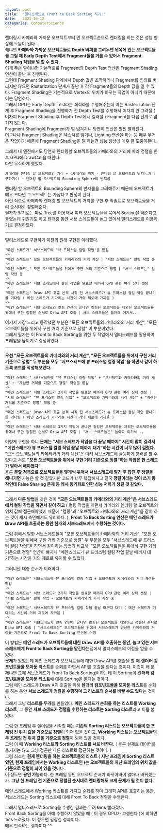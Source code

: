 ```yaml
---
layout: post
title:  "멀티스레드로 Front to Back Sorting 하기!"
date:   2021-10-12
categories: ComputerScience
---
```


렌더링시 카메라와 가까운 오브젝트부터 먼 오브젝트순으로 렌더링을 하는 것은 성능 향상에 도움이 된다.      
왜냐면 **카메라와 가까운 오브젝트들로 Depth 버퍼를 그려두면 뒤쪽에 있는 오브젝트들을 그릴 때 Early Depth Test에서 Fragment들을 거를 수 있어서 Fragment Shading 작업을 덜 할 수 있다.**                 
이게 무슨 말이냐면 기본적으로 Fragment의 Depth Test 연산은 Fragment Shading 연산이 끝난 후 진행된다.      
그런데 Fragment Shading 단계에서 Depth 값을 조작하거나 Fragment를 임의로 버리지만 않으면 Rasterization 단계가 끝난 후 각 Fragment들의 Depth 값을 알 수 있다. Fragment Shading은 기본적으로 Vertex의 위치가 바뀌는 작업이 아니기 때문에 이는 당연하다.       
그래서 GPU는 Early Depth Test라는 최적화를 수행해주는데 이는 Rasterization 단계 후 Fragment Shading을 진행하기 전 Depth Test를 수행해서 어차피 안 그려질 ( 어차피 Fragment Shading 후 Depth Test에서 걸러질 ) Fragment를 다음 단계로 넘기지 않는다.           
Fragment Shading에 Fragment가 덜 넘겨지니 당연히 연산은 훨씬 빨라진다.       
더구나나 Fragment Shading은 텍스쳐를 읽거나, Lighting 연산을 하는 등 매우 무거운 작업이기 때문에 Fragment Shading을 덜 하는건 성능 향상에 매우 큰 도움이된다.      

그래서 내 엔진에서도 당연히 렌더링할 오브젝트들의 카메라와의 거리에 따라 정렬을 한 후 GPU에 DrawCall을 때린다.         
다만 무식하게 했었다.       
```
카메라와 렌더링 할 오브젝트의 거리 = (카메라의 위치 - 렌더링 할 오브젝트의 위치).거리 구하기() - 렌더링 할 오브젝트의 Bounding Sphere의 반지름
```
렌더링 할 오브젝트의 Bounding Sphere의 반지름을 고려해주기 때문에 오브젝트가 매우 크다면 그 오브젝트는 가깝다고 판정이 된다.    
이런 식으로 카메라와 렌더링 할 오브젝트의 거리를 구한 후 퀵솔트로 오브젝트들을 거리 순서대로 정렬해준다.         
필자가 알기로는 따로 Tree를 이용해서 여러 오브젝트들을 묶어서 Sorting을 해준다고 들었는데 귀찮기도 하고 렌더링 동안 서브 스레드들이 놀고 있어서 멀티스레드를 이용하기로 결정하였다.    

--------------------------------           

멀티스레드로 구현하기 이전의 원래 구현은 이러했다.       

```
"메인 스레드가" 서브스레드에 "뷰 프러스텀 컬링 작업"을 맡김
->
"메인 스레드는" 모든 오브젝트들의 카메라와의 거리 계산 | "서브 스레드는" 컬링 작업 중
->
"메인 스레드는" 모든 오브젝트들을 위에서 구한 거리 기준으로 정렬 | "서브 스레드는" 컬링 작업 중
->
"메인 스레드는" 서브 스레드에서 컬링 작업을 완료할 때까지 GPU 관련 여러 상태 셋팅
->
"메인 스레드는" Draw API 호출 본격 시작 전 서브스레드가 뷰 프러스텀 컬링 작업 끝나기를 기다림 ( 메인 스레드가 기다리는 시간이 거의 제로에 가까움 )
->
"메인 스레드는" 서브 스레드의 컬링 연산이 끝나면 컬링된 오브젝트를 제외한 오브젝트들을 위에서 구한 정렬된 순서로 Draw API 호출 | 서브 스레드들은 놀아요 여기서... 
```

여기서 가장 느리고 동작했던 부분은 "모든 오브젝트들의 카메라와의 거리 계산", "모든 오브젝트들을 위에서 구한 거리 기준으로 정렬" 이 부분이었다.    
그래서 필자는 이 Front to Back Sorting을 위한 두 작업에서 멀티스레드를 활용하여 프레임을 높이기로 결정하였다.     

-------------------------------



**우선 "모든 오브젝트들의 카메라와의 거리 계산", "모든 오브젝트들을 위에서 구한 거리 기준으로 정렬" 두 부분을 모두 "서브스레드에 뷰 프러스텀 컬링 작업"을 하면서 같이 하도록 코드를 작성해보았다.**              

```
"메인 스레드는" 서브스레드에 "뷰 프러스텀 컬링 작업" + "오브젝트와 카메라와의 거리 계산" + "계산한 거리를 기준으로 정렬" 작업을 맡김 
->
"메인 스레드는" 서브 스레드가 3가지 작업을 완료할 때까지 GPU 관련 여러 상태 셋팅 | "서브 스레드는" "뷰 프러스텀 컬링 작업" + "오브젝트와 카메라와의 거리 계산" + "계산한 거리를 기준으로 정렬" 작업 중
->
"메인 스레드는" Draw API 호출 본격 시작 전 서브스레드가 뷰 프러스텀 컬링 작업 끝나기를 기다림 ( 메인 스레드가 기다리는 시간이 거의 제로에 가까움 )
->
"메인 스레드는" 서브 스레드의 3가지 작업이 끝나면 컬링된 오브젝트를 제외한 오브젝트들을 위에서 구한 정렬된 순서로 Draw API 호출 | "서브 스레드들은" 놀아요 여기서...
```

이렇게 구현을 하니 **문제는 "서브 스레드가 작업을 다 끝날 때까지" 시간이 많이 걸려서 "메인스레드가 뷰 프러스텀 컬링 작업 끝날 때까지 대기"하는 시간이 너무 많이 걸렸다.**            
"모든 오브젝트들의 카메라와의 거리 계산"은 여러 서브스레드에 균등하게 분배를 할 수 있다고 쳐도 **"모든 오브젝트들을 위에서 구한 거리 기준으로 정렬"하는 작업은 한 스레드가 맡아서 해야했다"**          
물론 **분할 정복으로 오브젝트들을 몇개씩 묶어서 서브스레드에 맡긴 후 합친 후 정렬을 해나가면** 가능은 할 것 같았지만 코드가 너무 복잡해지고 결국 **정렬이라는 것이 쓰기 동작인데 False Sharing 문제 등 캐시 동기화로 인한 성능 저하가 생길 것 같았다.**            

--------------------------------           

그래서 **다른 방법**을 찾은 것이 **"모든 오브젝트들의 카메라와의 거리 계산"은 서브스레드에서 컬링 작업을 하면서 같이 하고** ( 컬링 작업을 하면서 카메라와 렌더링 할 오브젝트의 위치 값에 접근해야했기 때문에 "컬링"과 "오브젝트와 카메라와의 거리 계산"을 같이 하는 것이 캐시 측면에서도 유리하다. ), **Front To Back Sorting 연산은 메인 스레드가 Draw API를 호출하는 동안 한개의 서브스레드에서 수행하는 것이다.**       

그럼 위에서 말한 서브스레드들이 "모든 오브젝트들의 카메라와의 거리 계산", "모든 오브젝트들을 위에서 구한 거리 기준으로 정렬" 두 부분을 모두 "서브스레드에 뷰 프러스텀 컬링 작업"을 하면서 같이하는 방법과 비교해, "모든 오브젝트들을 위에서 구한 거리 기준으로 정렬" 연산이 빠지니 "메인스레드가 뷰 프러스텀 컬링 작업 끝날 때까지 대기"하는 시간을 거의 제로로 유지할 수 있었다.        

그러니깐 대충 순서가 이러하다.          
```
"메인 스레드는" 서브스레드에 뷰 프러스텀 컬링 작업 + 오브젝트와 카메라와의 거리 계산을 맡김
->
"메인 스레드는" 서브 스레드가 2가지 작업을 완료할 때까지 GPU 관련 여러 상태 셋팅 | "서브 스레드는" 컬링 작업 + 오브젝트와 카메라와의 거리 계산 중
->
"메인 스레드는" 서브스레드가 뷰 프러스텀 컬링 작업 끝날 때까지 대기 ( 메인 스레드가 기다리는 시간이 거의 제로에 가까움 )
->
"메인 스레드는" 서브스레드가 컬링 연산이 끝나면 컬링된 오브젝트를 제외하고 정렬된 순서로 Draw API 호출 | "서브스레드는" 오브젝트들을 위에서 서브스레드가 연산한 카메라와의 거리를 기준으로 Front To Back Sorting 연산을 수행
```

이 방법은 **메인 스레드가 오브젝트들에 대한 Draw API를 호출하는 동안, 놀고 있는 서브스레드에게 Front to Back Sorting을 맡긴다**는점에서 멀티스레드의 이점을 얻을 수 있다.            
**문제**가 있었는데 메인 스레드가 오브젝트들에 대한 Draw API를 호출을 할 때 **렌더러 컴포넌트들을 모아둔 리스트**를 순회를 하면서 API를 호출을 한다는 것이다. 이것이 왜 문제냐면 그떄 서브스레드가 Front To Back Sorting을 하는데 이 Sorting이 **렌더러 컴포넌트들을 모아둔 리스트**에 대해 Sorting을 한다는 것이다.         
그럼 메인 스레드가 Draw API 호출을 위해 **렌더러 컴포넌트들을 모아둔 리스트**를 순회를 하는 동안 **서브 스레드가 정렬을 수행하며 그 리스트의 순서를 바꿀 수도 있다**는 것이다.        
그래서 그냥 **리스트를 두개**를 만들었다. **메인 스레드가 순회를 하는 리스트를 Working 리스트**, 그 동안 **서브 스레드가 정렬을 수행하는 리스트는 Sorting 리스트**라고 이름 붙였다.         

그럼 한 프레임 후 렌더링을 시작할 때는 **기존의 Sorting 리스트는 오브젝트들의 한 프레임 전 위치 값을 기준으로 정렬**이 되어 있을 것이고, **Working 리스트는 오브젝트들의 두 프레임 전 위치 값을 기준으로 정렬**이 되어 있을 것이다.            
그럼 이 때 **Working 리스트와 Sorting 리스트를 서로 바꾼다.** ( 물론 실제로 데이터를 옮기지는 않고 그냥 접근만 다른 리스트로 접근하는 것이다. )       
그럼 최소한 **현재 렌더링을 하는 오브젝트들의 리스트 ( 지난 프레임에 Sorting 리스트였던, 현재 프레임에서는 Working 리스트인 )는 오브젝트들의 지난 프레임의 위치 값을 기준으로 정렬이 되어 있을 것**이다.            
이 정도면 **용인 가능**하다. 한 프레임 동안 오브젝트 순서가 바뀌어바야 얼마나 바뀌겠는가. **그냥 한 프레임 전 기준으로 정렬된 순서대로 렌더링해도 크게 문제가 될 것이 없다.**      

메인 스레드에서 Working 리스트를 가지고 순회를 하며 그래픽 API를 호출하는 동안, 서브스레드는 Sorting 리스트에 대해 Front To Back 정렬을 수행한다.      




그래서 멀티스레드로 Sorting을 수행한 결과는 무려 **6ms** 빨라졌다.           
Front Back Sorting을 아예 수행하지 않았을 때 ( 이 경우 GPU가 고생한다 )에 비하면 1ms 느려졌다. 이 정도면 굉장한 성과이다.     
매우 만족하는 결과이다 ^^            

